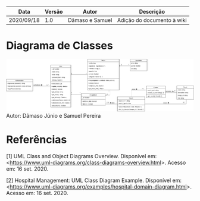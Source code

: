 | Data |Versão| Autor | Descrição |
| ---- | ---- | ----- | --------- |
| 2020/09/18 | 1.0 | Dâmaso e Samuel | Adição do documento à wiki |

# Diagrama de Classes

![](../assets/04-modelagem/20200918-diagrama-classes.png)
Autor: Dâmaso Júnio e Samuel Pereira

# Referências

[1] UML Class and Object Diagrams Overview. Disponível em: <<https://www.uml-diagrams.org/class-diagrams-overview.html>>. Acesso em: 16 set. 2020.

[2] Hospital Management: UML Class Diagram Example. Disponível em: <<https://www.uml-diagrams.org/examples/hospital-domain-diagram.html>>. Acesso em: 16 set. 2020.
